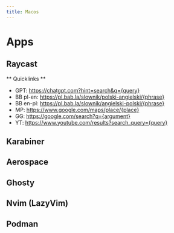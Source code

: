 ```yaml
---
title: Macos
---
```


# Apps
## Raycast
** Quicklinks **
- GPT: https://chatgpt.com?hint=search&q={query}
- BB pl-en: https://pl.bab.la/slownik/polski-angielski/{phrase}
- BB en-pl: https://pl.bab.la/slownik/angielski-polski/{phrase}
- MP: https://www.google.com/maps/place/{place}
- GG: https://google.com/search?q={argument}
- YT: https://www.youtube.com/results?search_query={query}

## Karabiner
## Aerospace
## Ghosty
## Nvim (LazyVim)
## Podman

